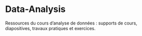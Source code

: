 # Data-Analysis
Ressources du cours d’analyse de données : supports de cours, diapositives, travaux pratiques et exercices.
